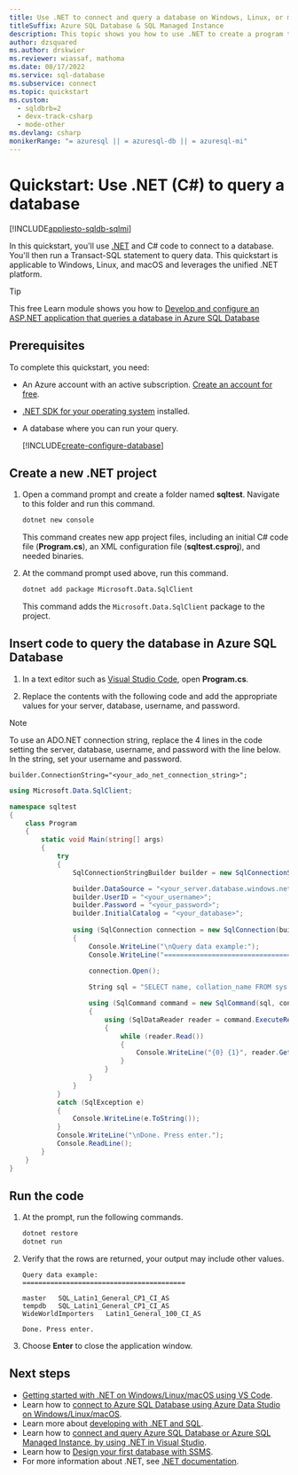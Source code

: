 ```yaml
---
title: Use .NET to connect and query a database on Windows, Linux, or macOS
titleSuffix: Azure SQL Database & SQL Managed Instance
description: This topic shows you how to use .NET to create a program that connects to a database in Azure SQL Database, or Azure SQL Managed Instance, and queries it using Transact-SQL statements.
author: dzsquared
ms.author: drskwier
ms.reviewer: wiassaf, mathoma
ms.date: 08/17/2022
ms.service: sql-database
ms.subservice: connect
ms.topic: quickstart
ms.custom:
  - sqldbrb=2
  - devx-track-csharp
  - mode-other
ms.devlang: csharp
monikerRange: "= azuresql || = azuresql-db || = azuresql-mi"
---
```

# Quickstart: Use .NET (C#) to query a database
[!INCLUDE[appliesto-sqldb-sqlmi](../includes/appliesto-sqldb-sqlmi-asa.md)]

In this quickstart, you'll use [.NET](https://dotnet.microsoft.com) and C# code to connect to a database. You'll then run a Transact-SQL statement to query data.  This quickstart is applicable to Windows, Linux, and macOS and leverages the unified .NET platform.

> [!TIP]
> This free Learn module shows you how to [Develop and configure an ASP.NET application that queries a database in Azure SQL Database](/training/modules/develop-app-that-queries-azure-sql/)

## Prerequisites

To complete this quickstart, you need:

- An Azure account with an active subscription. [Create an account for free](https://azure.microsoft.com/free/?ref=microsoft.com&utm_source=microsoft.com&utm_medium=docs&utm_campaign=visualstudio).
- [.NET SDK for your operating system](https://dotnet.microsoft.com/download) installed.
- A database where you can run your query. 

  [!INCLUDE[create-configure-database](../includes/create-configure-database.md)]
  
## Create a new .NET project

1. Open a command prompt and create a folder named **sqltest**. Navigate to this folder and run this command.

    ```bash
    dotnet new console
    ```

    This command creates new app project files, including an initial C# code file (**Program.cs**), an XML configuration file (**sqltest.csproj**), and needed binaries.

2. At the command prompt used above, run this command.
    
    ```bash
    dotnet add package Microsoft.Data.SqlClient
    ```

    This command adds the `Microsoft.Data.SqlClient` package to the project.

## Insert code to query the database in Azure SQL Database

1. In a text editor such as [Visual Studio Code](https://code.visualstudio.com/), open **Program.cs**.

2. Replace the contents with the following code and add the appropriate values for your server, database, username, and password.

> [!NOTE]
> To use an ADO.NET connection string, replace the 4 lines in the code
> setting the server, database, username, and password with the line below. In
> the string, set your username and password.
>
>    `builder.ConnectionString="<your_ado_net_connection_string>";`

```csharp
using Microsoft.Data.SqlClient;

namespace sqltest
{
    class Program
    {
        static void Main(string[] args)
        {
            try 
            { 
                SqlConnectionStringBuilder builder = new SqlConnectionStringBuilder();

                builder.DataSource = "<your_server.database.windows.net>"; 
                builder.UserID = "<your_username>";            
                builder.Password = "<your_password>";     
                builder.InitialCatalog = "<your_database>";
         
                using (SqlConnection connection = new SqlConnection(builder.ConnectionString))
                {
                    Console.WriteLine("\nQuery data example:");
                    Console.WriteLine("=========================================\n");
                    
                    connection.Open();       

                    String sql = "SELECT name, collation_name FROM sys.databases";

                    using (SqlCommand command = new SqlCommand(sql, connection))
                    {
                        using (SqlDataReader reader = command.ExecuteReader())
                        {
                            while (reader.Read())
                            {
                                Console.WriteLine("{0} {1}", reader.GetString(0), reader.GetString(1));
                            }
                        }
                    }                    
                }
            }
            catch (SqlException e)
            {
                Console.WriteLine(e.ToString());
            }
            Console.WriteLine("\nDone. Press enter.");
            Console.ReadLine(); 
        }
    }
}
```

## Run the code

1. At the prompt, run the following commands.

   ```bash
   dotnet restore
   dotnet run
   ```

2. Verify that the rows are returned, your output may include other values.

   ```text
   Query data example:
   =========================================

   master	SQL_Latin1_General_CP1_CI_AS
   tempdb	SQL_Latin1_General_CP1_CI_AS
   WideWorldImporters	Latin1_General_100_CI_AS

   Done. Press enter.
   ```

3. Choose **Enter** to close the application window.

## Next steps

- [Getting started with .NET on Windows/Linux/macOS using VS Code](/dotnet/core/tutorials/with-visual-studio-code).
- Learn how to [connect to Azure SQL Database using Azure Data Studio on Windows/Linux/macOS](/sql/azure-data-studio/quickstart-sql-database).
- Learn more about [developing with .NET and SQL](/sql/connect/ado-net/sql).
- Learn how to [connect and query Azure SQL Database or Azure SQL Managed Instance, by using .NET in Visual Studio](connect-query-dotnet-visual-studio.md).
- Learn how to [Design your first database with SSMS](design-first-database-tutorial.md).
- For more information about .NET, see [.NET documentation](/dotnet/).
